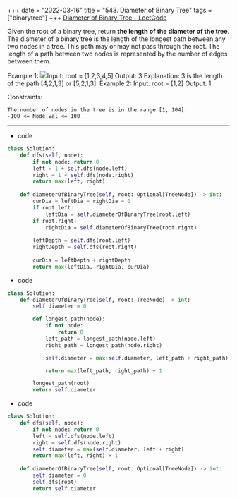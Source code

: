 +++ 
date = "2022-03-16"
title = "543. Diameter of Binary Tree"
tags = ["binarytree"]
+++
[Diameter of Binary Tree - LeetCode](https://leetcode.com/problems/diameter-of-binary-tree/)

Given the root of a binary tree, return __the length of the diameter of the tree__.
The diameter of a binary tree is the length of the longest path between any two nodes in a tree. This path may or may not pass through the root.
The length of a path between two nodes is represented by the number of edges between them.
 
Example 1:
![](https://assets.leetcode.com/uploads/2021/03/06/diamtree.jpg)Input: root = [1,2,3,4,5] Output: 3 Explanation: 3 is the length of the path [4,2,1,3] or [5,2,1,3]. 
Example 2:
Input: root = [1,2] Output: 1 
 
Constraints:

	The number of nodes in the tree is in the range [1, 104].
	-100 <= Node.val <= 100

---
- code
```py
class Solution:
    def dfs(self, node):
        if not node: return 0
        left = 1 + self.dfs(node.left)
        right = 1 + self.dfs(node.right)
        return max(left, right)
        
    def diameterOfBinaryTree(self, root: Optional[TreeNode]) -> int:
        curDia = leftDia = rightDia = 0
        if root.left:
            leftDia = self.diameterOfBinaryTree(root.left)
        if root.right:
            rightDia = self.diameterOfBinaryTree(root.right)
        
        leftDepth = self.dfs(root.left)
        rightDepth = self.dfs(root.right)
        
        curDia = leftDepth + rightDepth
        return max(leftDia, rightDia, curDia)
```
- code
```py
class Solution:
    def diameterOfBinaryTree(self, root: TreeNode) -> int:
        self.diameter = 0

        def longest_path(node):
            if not node:
                return 0
            left_path = longest_path(node.left)
            right_path = longest_path(node.right)

            self.diameter = max(self.diameter, left_path + right_path)

            return max(left_path, right_path) + 1

        longest_path(root)
        return self.diameter
```
- code
```py
class Solution:
    def dfs(self, node):
        if not node: return 0
        left = self.dfs(node.left)
        right = self.dfs(node.right)
        self.diameter = max(self.diameter, left + right)
        return max(left, right) + 1
        
    def diameterOfBinaryTree(self, root: Optional[TreeNode]) -> int:
        self.diameter = 0
        self.dfs(root)
        return self.diameter
```
